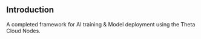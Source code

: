 ## Introduction
A completed framework for AI training & Model deployment using the Theta Cloud Nodes.